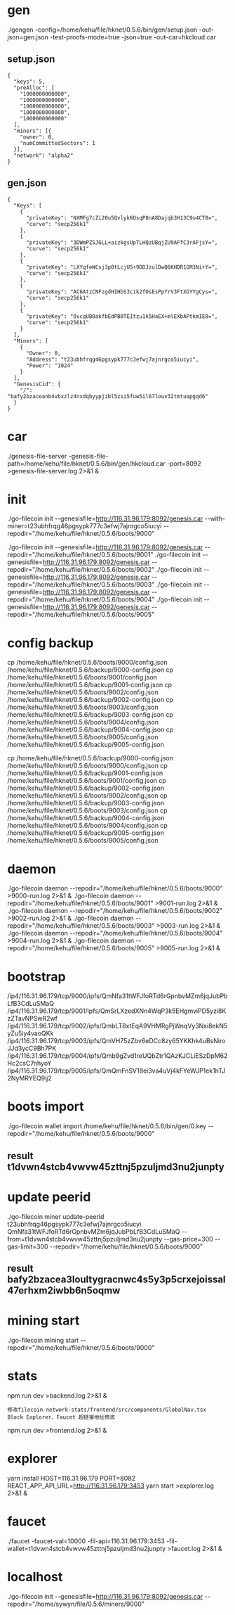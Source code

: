 # gen
./gengen -config=/home/kehu/file/hknet/0.5.6/bin/gen/setup.json -out-json=gen.json -test-proofs-mode=true -json=true -out-car=hkcloud.car
## setup.json
```
{
  "keys": 5,
  "preAlloc": [
    "1000000000000",
    "1000000000000",
    "1000000000000",
    "1000000000000",
    "1000000000000"
  ],
  "miners": [{
    "owner": 0,
    "numCommittedSectors": 1
  }],
  "network": "alpha2"
}
```
## gen.json
```
{
  "Keys": [
    {
      "privateKey": "NXMFg7cZi20u5Qvlyk6OsqP8nA8Dajqb3H13C9u4CT8=",
      "curve": "secp256k1"
    },
    {
      "privateKey": "3DWmPZSJGLL+aizkgsUpTLHQzUBqjZU9AFfC3rAFjsY=",
      "curve": "secp256k1"
    },
    {
      "privateKey": "LXYqfeWCsj3p0tLcjU5+9DDJzulDwQ6KHDR1GM3Ni+Y=",
      "curve": "secp256k1"
    },
    {
      "privateKey": "AC6AtzCNFzgdHIHbS3cik2fOsEsPpYrV3FtXGYYgCys=",
      "curve": "secp256k1"
    },
    {
      "privateKey": "OvcqUB0akfbEdPB0TEItzu1k5HaEX+mlEXbAPtkmIE8=",
      "curve": "secp256k1"
    }
  ],
  "Miners": [
    {
      "Owner": 0,
      "Address": "t23ubhfrqg46pgsypk777c3efwj7ajnrgco5iucyi",
      "Power": "1024"
    }
  ],
  "GenesisCid": {
    "/": "bafy2bzaceanb4vbxzlz4nxdqbyypjibl5zsi5fuw5il67louv32tmtuapgqd6"
  }
}
```
# car
./genesis-file-server -genesis-file-path=/home/kehu/file/hknet/0.5.6/bin/gen/hkcloud.car -port=8092 >genesis-file-server.log 2>&1 &
# init
./go-filecoin init --genesisfile=http://116.31.96.179:8092/genesis.car --with-miner=t23ubhfrqg46pgsypk777c3efwj7ajnrgco5iucyi --repodir="/home/kehu/file/hknet/0.5.6/boots/9000"

./go-filecoin init --genesisfile=http://116.31.96.179:8092/genesis.car --repodir="/home/kehu/file/hknet/0.5.6/boots/9001"
./go-filecoin init --genesisfile=http://116.31.96.179:8092/genesis.car --repodir="/home/kehu/file/hknet/0.5.6/boots/9002"
./go-filecoin init --genesisfile=http://116.31.96.179:8092/genesis.car --repodir="/home/kehu/file/hknet/0.5.6/boots/9003"
./go-filecoin init --genesisfile=http://116.31.96.179:8092/genesis.car --repodir="/home/kehu/file/hknet/0.5.6/boots/9004"
./go-filecoin init --genesisfile=http://116.31.96.179:8092/genesis.car --repodir="/home/kehu/file/hknet/0.5.6/boots/9005"

# config backup
cp /home/kehu/file/hknet/0.5.6/boots/9000/config.json /home/kehu/file/hknet/0.5.6/backup/9000-config.json
cp /home/kehu/file/hknet/0.5.6/boots/9001/config.json /home/kehu/file/hknet/0.5.6/backup/9001-config.json
cp /home/kehu/file/hknet/0.5.6/boots/9002/config.json /home/kehu/file/hknet/0.5.6/backup/9002-config.json
cp /home/kehu/file/hknet/0.5.6/boots/9003/config.json /home/kehu/file/hknet/0.5.6/backup/9003-config.json
cp /home/kehu/file/hknet/0.5.6/boots/9004/config.json /home/kehu/file/hknet/0.5.6/backup/9004-config.json
cp /home/kehu/file/hknet/0.5.6/boots/9005/config.json /home/kehu/file/hknet/0.5.6/backup/9005-config.json

cp /home/kehu/file/hknet/0.5.6/backup/9000-config.json /home/kehu/file/hknet/0.5.6/boots/9000/config.json
cp /home/kehu/file/hknet/0.5.6/backup/9001-config.json /home/kehu/file/hknet/0.5.6/boots/9001/config.json
cp /home/kehu/file/hknet/0.5.6/backup/9002-config.json /home/kehu/file/hknet/0.5.6/boots/9002/config.json
cp /home/kehu/file/hknet/0.5.6/backup/9003-config.json /home/kehu/file/hknet/0.5.6/boots/9003/config.json
cp /home/kehu/file/hknet/0.5.6/backup/9004-config.json /home/kehu/file/hknet/0.5.6/boots/9004/config.json
cp /home/kehu/file/hknet/0.5.6/backup/9005-config.json /home/kehu/file/hknet/0.5.6/boots/9005/config.json

# daemon
./go-filecoin daemon --repodir="/home/kehu/file/hknet/0.5.6/boots/9000" >9000-run.log 2>&1 &
./go-filecoin daemon --repodir="/home/kehu/file/hknet/0.5.6/boots/9001" >9001-run.log 2>&1 &
./go-filecoin daemon --repodir="/home/kehu/file/hknet/0.5.6/boots/9002" >9002-run.log 2>&1 &
./go-filecoin daemon --repodir="/home/kehu/file/hknet/0.5.6/boots/9003" >9003-run.log 2>&1 &
./go-filecoin daemon --repodir="/home/kehu/file/hknet/0.5.6/boots/9004" >9004-run.log 2>&1 &
./go-filecoin daemon --repodir="/home/kehu/file/hknet/0.5.6/boots/9005" >9005-run.log 2>&1 &

# bootstrap
/ip4/116.31.96.179/tcp/9000/ipfs/QmNfa31tWFJfoRTd6rGpnbvMZm6jqJubPbLfB3CdLuSMaQ
/ip4/116.31.96.179/tcp/9001/ipfs/QmSrLXzedXNn4WqP3k5EHgmviPD5yzi8KzZTavNPSwR2wf
/ip4/116.31.96.179/tcp/9002/ipfs/QmbLT8xtEqA9VHMRgPjWnqVy3Nsi8ekN5yZu5iy4vaoQKk
/ip4/116.31.96.179/tcp/9003/ipfs/QmVH75zZbv6eDCc8zy65YKKhk4uBsNiroJJd3ycC9Bh7PK
/ip4/116.31.96.179/tcp/9004/ipfs/Qmb9gZvd1reUQbZtr1QAzKJCLiESzDpM62Hc2csC7nhyoY
/ip4/116.31.96.179/tcp/9005/ipfs/QmQmFnSV18ei3va4uVj4kFYeWJP1ek1hTJ2NyMRYEQ9ij2

# boots import
./go-filecoin wallet import /home/kehu/file/hknet/0.5.6/bin/gen/0.key --repodir="/home/kehu/file/hknet/0.5.6/boots/9000"
## result t1dvwn4stcb4vwvw45zttnj5pzuljmd3nu2junpty

# update peerid
./go-filecoin miner update-peerid t23ubhfrqg46pgsypk777c3efwj7ajnrgco5iucyi QmNfa31tWFJfoRTd6rGpnbvMZm6jqJubPbLfB3CdLuSMaQ --from=t1dvwn4stcb4vwvw45zttnj5pzuljmd3nu2junpty --gas-price=300 --gas-limit=300 --repodir="/home/kehu/file/hknet/0.5.6/boots/9000"
## result bafy2bzacea3loultygracnwc4s5y3p5crxejoissal47erhxm2iwbb6n5oqmw

# mining start
./go-filecoin mining start --repodir="/home/kehu/file/hknet/0.5.6/boots/9000"

# stats
npm run dev >backend.log 2>&1 &
```
修改filecoin-network-stats/frontend/src/components/GlobalNav.tsx 
Block Explorer、Faucet 超链接地址修改
```
npm run dev >frontend.log 2>&1 &

# explorer
yarn install
HOST=116.31.96.179 PORT=8082 REACT_APP_API_URL=http://116.31.96.179:3453 yarn start >explorer.log 2>&1 &

# faucet
./faucet -faucet-val=10000 -fil-api=116.31.96.179:3453 -fil-wallet=t1dvwn4stcb4vwvw45zttnj5pzuljmd3nu2junpty >faucet.log 2>&1 &

# localhost
./go-filecoin init --genesisfile=http://116.31.96.179:8092/genesis.car --repodir="/home/sywyn/file/0.5.6/miners/9000"

